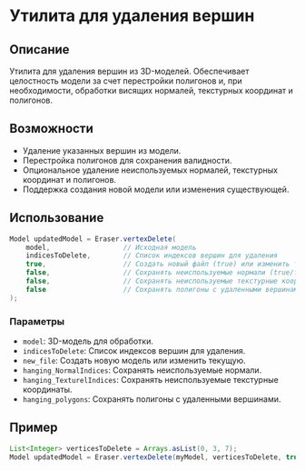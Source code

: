 # Утилита для удаления вершин

## Описание

Утилита для удаления вершин из 3D-моделей. Обеспечивает целостность модели за счет перестройки полигонов и, при необходимости, обработки висящих нормалей, текстурных координат и полигонов.

## Возможности

- Удаление указанных вершин из модели.
- Перестройка полигонов для сохранения валидности.
- Опциональное удаление неиспользуемых нормалей, текстурных координат и полигонов.
- Поддержка создания новой модели или изменения существующей.

## Использование

```java
Model updatedModel = Eraser.vertexDelete(
    model,                  // Исходная модель
    indicesToDelete,        // Список индексов вершин для удаления
    true,                   // Создать новый файл (true) или изменить текущий (false)
    false,                  // Сохранять неиспользуемые нормали (true/false)
    false,                  // Сохранять неиспользуемые текстурные координаты (true/false)
    false                   // Сохранять полигоны с удаленными вершинами (true/false)
);
```

### Параметры

- `model`: 3D-модель для обработки.
- `indicesToDelete`: Список индексов вершин для удаления.
- `new_file`: Создать новую модель или изменить текущую.
- `hanging_NormalIndices`: Сохранять неиспользуемые нормали.
- `hanging_TexturelIndices`: Сохранять неиспользуемые текстурные координаты.
- `hanging_polygons`: Сохранять полигоны с удаленными вершинами.

## Пример

```java
List<Integer> verticesToDelete = Arrays.asList(0, 3, 7);
Model updatedModel = Eraser.vertexDelete(myModel, verticesToDelete, true, false, false, false);
```

